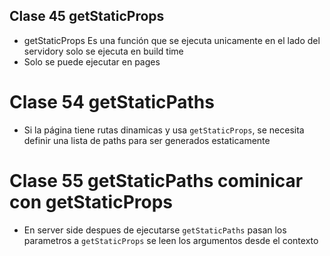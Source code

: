 ## Clase 45 getStaticProps

- getStaticProps Es una función que se ejecuta unicamente en el lado del servidory solo se ejecuta en build time
- Solo se puede ejecutar en pages

# Clase 54 getStaticPaths
- Si la página tiene rutas dinamicas y usa `getStaticProps`, se necesita definir una lista de paths para ser generados estaticamente

# Clase 55 getStaticPaths cominicar con getStaticProps
- En server side despues de ejecutarse `getStaticPaths` pasan los parametros a `getStaticProps` se leen los argumentos desde el contexto